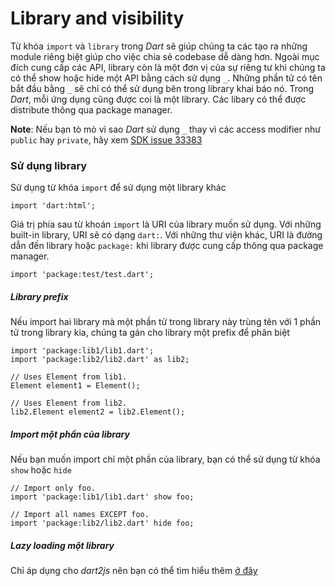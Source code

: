# Library and visibility

Từ khóa `import` và `library` trong *Dart* sẽ giúp chúng ta các tạo ra những module riêng biệt giúp cho việc chia sẻ codebase dễ dàng hơn. Ngoài mục đích cung cấp các API, library còn là một đơn vị của sự riêng tư khi chúng ta có thể show hoặc hide một API bằng cách sử dụng `_`. Những phần tử có tên bắt đầu bằng `_` sẽ chỉ có thể sử dụng bên trong library khai báo nó. Trong *Dart*, mỗi ứng dụng cũng được coi là một library. Các libary có thể được distribute thông qua package manager.

**Note**: Nếu bạn tò mò vì sao *Dart* sử dụng `_` thay vì các access modifier như `public` hay `private`, hãy xem [SDK issue 33383](https://github.com/dart-lang/sdk/issues/33383)

### Sử dụng library

Sử dụng từ khóa `import` để sử dụng một library khác
```
import 'dart:html';
```

Giá trị phía sau từ khoán `import` là URI của library muốn sử dụng. Với những built-in library, URI sẽ có dạng `dart:`. Với những thư viện khác, URI là đường dẫn đến library hoặc `package:` khi library được cung cấp thông qua package manager.
```
import 'package:test/test.dart';
```

##### Library prefix

Nếu import hai library mà một phần tử trong library này trùng tên với 1 phần tử trong library kia, chúng ta gán cho library một prefix để phân biệt
```
import 'package:lib1/lib1.dart';
import 'package:lib2/lib2.dart' as lib2;

// Uses Element from lib1.
Element element1 = Element();

// Uses Element from lib2.
lib2.Element element2 = lib2.Element();
```

##### Import một phần của library

Nếu bạn muốn import chỉ một phần của library, bạn có thể sử dụng từ khóa `show` hoặc `hide`
```
// Import only foo.
import 'package:lib1/lib1.dart' show foo;

// Import all names EXCEPT foo.
import 'package:lib2/lib2.dart' hide foo;
```

##### Lazy loading một library

Chỉ áp dụng cho *dart2js* nên bạn có thể tìm hiểu thêm [ở đây](https://dart.dev/guides/language/language-tour#using-libraries)
